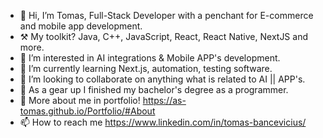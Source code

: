 - 👋 Hi, I’m Tomas, Full-Stack Developer with a penchant for E-commerce and mobile app development.
- ⚒️ My toolkit? Java, C++, JavaScript, React, React Native, NextJS and more.
- 👀 I’m interested in AI integrations & Mobile APP's development.
- 🌱 I’m currently learning Next.js, automation, testing software. 
- 💞️ I’m looking to collaborate on anything what is related to AI || APP's.
- 📜 As a gear up I finished my bachelor's degree as a programmer.
- 🧰 More about me in portfolio! https://as-tomas.github.io/Portfolio/#About
- 📫 How to reach me https://www.linkedin.com/in/tomas-bancevicius/


  

<!---
As-Tomas/As-Tomas is a ✨ special ✨ repository because its `README.md` (this file) appears on your GitHub profile.
You can click the Preview link to take a look at your changes.
--->

